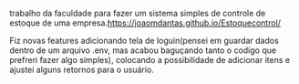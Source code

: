 trabalho da faculdade para fazer um sistema simples de controle de estoque de uma empresa.https://joaomdantas.github.io/Estoquecontrol/

Fiz novas features adicionando tela de loguin(pensei em guardar dados dentro de um arquivo .env, mas acabou baguçando tanto o codígo que prefreri fazer algo simples), colocando a possibilidade de adicionar itens e ajustei alguns retornos para o usuário.
